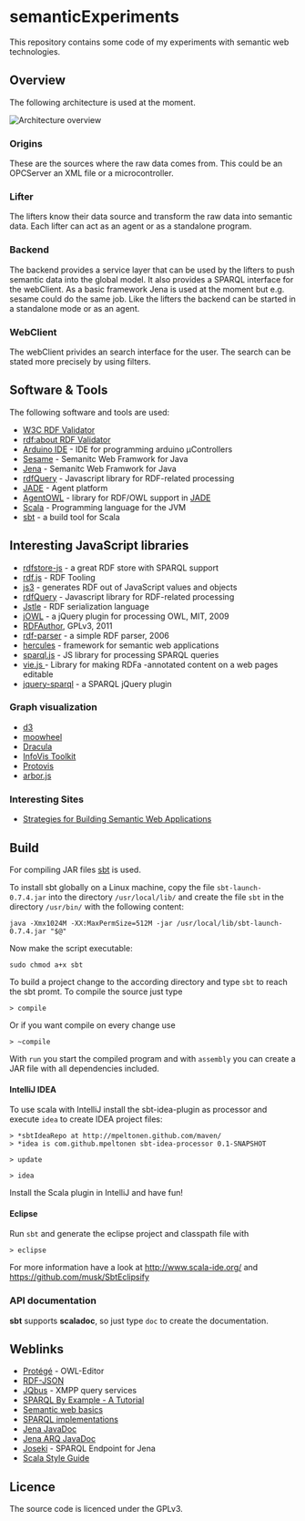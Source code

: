 # semanticExperiments

This repository contains some code of my experiments with semantic web technologies.

## Overview

The following architecture is used at the moment.

 ![ Architecture overview ]( https://github.com/flosse/semanticExperiments/raw/master/overview.png )

### Origins

These are the sources where the raw data comes from. This could be an OPCServer
an XML file or a microcontroller.

### Lifter

The lifters know their data source and transform the raw data into semantic data.
Each lifter can act as an agent or as a standalone program.

### Backend

The backend provides a service layer that can be used by the lifters to push
semantic data into the global model. It also provides a SPARQL interface for the
webClient. As a basic framework Jena is used at the moment but e.g. sesame could
do the same job. Like the lifters the backend can be started in a standalone mode
or as an agent.

### WebClient

The webClient privides an search interface for the user. The search can be stated
more precisely by using filters.

## Software & Tools

The following software and tools are used:

- [W3C RDF Validator](http://www.w3.org/RDF/Validator/)
- [rdf:about RDF Validator](http://www.rdfabout.com/demo/validator/)
- [Arduino IDE](http://arduino.cc/en/Main/Software) - IDE for programming arduino µControllers
- [Sesame](http://www.openrdf.org/) - Semanitc Web Framwork for Java
- [Jena](http://jena.sourceforge.net/) - Semanitc Web Framwork for Java
- [rdfQuery](https://github.com/alohaeditor/rdfQuery) - Javascript library for RDF-related processing
- [JADE](http://jade.tilab.com/) - Agent platform
- [AgentOWL](http://agentowl.sourceforge.net/) - library for RDF/OWL support in [JADE](http://jade.tilab.com/)
- [Scala](http://www.scala-lang.org/) - Programming language for the JVM
- [sbt](https://github.com/harrah/xsbt) - a build tool for Scala

## Interesting JavaScript libraries

- [rdfstore-js](https://github.com/antoniogarrote/rdfstore-js) - a great RDF store with SPARQL support
- [rdf.js](https://github.com/webr3/rdf.js) - RDF Tooling
- [js3](https://github.com/webr3/js3) - generates RDF out of JavaScript values and objects
- [rdfQuery](https://github.com/alohaeditor/rdfQuery) - Javascript library for RDF-related processing
- [Jstle](https://github.com/dnewcome/jstle) - RDF serialization language
- [jOWL](https://code.google.com/p/jowl-plugin/) - a jQuery plugin for processing OWL, MIT, 2009
- [RDFAuthor](https://code.google.com/p/rdfauthor/), GPLv3, 2011
- [rdf-parser](http://www.jibbering.com/rdf-parser/) - a simple RDF parser, 2006
- [hercules](http://hercules.arielworks.net/) - framework for semantic web applications
- [sparql.js](http://www.thefigtrees.net/lee/sw/sparql.js) - JS library for processing SPARQL queries
- [vie.js ](http://bergie.github.com/VIE/) - Library for making RDFa -annotated content on a web pages editable
- [jquery-sparql](https://github.com/jgeldart/jquery-sparql) - a SPARQL jQuery plugin

### Graph visualization

- [d3](http://mbostock.github.com/d3/)
- [moowheel](http://labs.unwieldy.net/moowheel/)
- [Dracula](http://www.graphdracula.net/)
- [InfoVis Toolkit](http://thejit.org/)
- [Protovis](http://vis.stanford.edu/protovis/)
- [arbor.js](http://arborjs.org/)

### Interesting Sites

- [Strategies for Building Semantic Web Applications](http://notes.3kbo.com/)

## Build

For compiling JAR files [sbt](https://github.com/harrah/xsbt) is used.

To install sbt globally on a Linux machine, copy the file `sbt-launch-0.7.4.jar` into
the directory `/usr/local/lib/` and create the file `sbt` in the directory `/usr/bin/`
with the following content:

    java -Xmx1024M -XX:MaxPermSize=512M -jar /usr/local/lib/sbt-launch-0.7.4.jar "$@"

Now make the script executable:

    sudo chmod a+x sbt

To build a project change to the according directory and type `sbt` to reach the
sbt promt. To compile the source just type

    > compile

Or if you want compile on every change use

    > ~compile

With `run` you start the compiled program and with `assembly` you can create a
JAR file with all dependencies included.

#### IntelliJ IDEA

To use scala with IntelliJ install the sbt-idea-plugin as processor and execute
`idea` to create IDEA project files:

    > *sbtIdeaRepo at http://mpeltonen.github.com/maven/
    > *idea is com.github.mpeltonen sbt-idea-processor 0.1-SNAPSHOT

    > update

    > idea

Install the Scala plugin in IntelliJ and have fun!

#### Eclipse

Run `sbt` and generate the eclipse project and classpath file with

    > eclipse

For more information have a look at http://www.scala-ide.org/ and https://github.com/musk/SbtEclipsify

### API documentation

**sbt** supports **scaladoc**, so just type `doc` to create the documentation.

## Weblinks

- [Protégé](http://protege.stanford.edu/) - OWL-Editor
- [RDF-JSON](http://docs.api.talis.com/platform-api/output-types/rdf-json)
- [JQbus](http://svn.foaf-project.org/foaftown/jqbus/intro.html) - XMPP query services
- [SPARQL By Example - A Tutorial](http://www.cambridgesemantics.com/2008/09/sparql-by-example/)
- [Semantic web basics](http://www.linkeddatatools.com/semantic-web-basics)
- [SPARQL implementations](http://www.w3.org/wiki/SparqlImplementations)
- [Jena JavaDoc](http://jena.sourceforge.net/javadoc/index.html)
- [Jena ARQ JavaDoc](http://jena.sourceforge.net/ARQ/javadoc/)
- [Joseki](http://www.joseki.org/) - SPARQL Endpoint for Jena
- [Scala Style Guide](https://github.com/davetron5000/scala-style/)

## Licence

The source code is licenced under the GPLv3.
